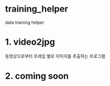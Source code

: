 # training_helper
data training helper

# 1. video2jpg
동영상으로부터 프레임 별로 이미지를 추출하는 프로그램

# 2. coming soon

